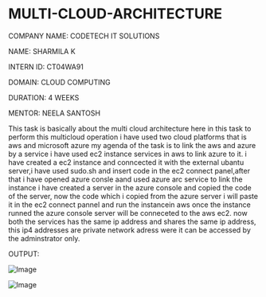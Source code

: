 # MULTI-CLOUD-ARCHITECTURE

COMPANY NAME: CODETECH IT SOLUTIONS

NAME: SHARMILA K

INTERN ID: CT04WA91

DOMAIN: CLOUD COMPUTING

DURATION: 4 WEEKS

MENTOR: NEELA SANTOSH

This task is basically about the multi cloud architecture here in this task to perform this multicloud operation i have used two cloud platforms that is aws and microsoft azure my agenda of the task is to link the aws and azure by a service i have used ec2 instance services in aws to link azure to it. i have created a ec2 instance and conncected it with the external ubantu server,i have used sudo.sh and insert code in the ec2 connect panel,after that i have opened azure consle aand used azure arc service to link the instance i have created a server in the azure console and copied the code of the server, now the code which i copied from the azure server i will paste it in the ec2 connect pannel and run the instancein aws once the instance runned the azure console server will be conneceted to the aws ec2. now both the services has the same ip address and shares the same ip address, this ip4 addresses are private network adress were it can be accessed by the adminstrator only.

OUTPUT:

![Image](https://github.com/user-attachments/assets/8d8fccf8-faf0-4b28-ab8b-870d5e8eb8fc)

![Image](https://github.com/user-attachments/assets/8f201bd4-3e0e-43af-87d4-f4aec3a7e915)
